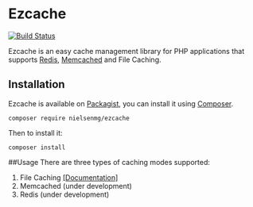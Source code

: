 # Ezcache
[![Build Status](https://travis-ci.org/nielsenmg/ezcache.svg?branch=master)](https://travis-ci.org/nielsenmg/ezcache)

Ezcache is an easy cache management library for PHP applications that supports [Redis](http://redis.io/), [Memcached](https://memcached.org/) and File Caching.

## Installation

Ezcache is available on [Packagist](https://packagist.org/packages/nielsenmg/ezcache), you can install it using [Composer](https://getcomposer.org/).

```
composer require nielsenmg/ezcache
```

Then to install it:

```
composer install
```

##Usage
There are three types of caching modes supported:

1. File Caching [[Documentation]](xpto)
2. Memcached (under development)
3. Redis (under development)





